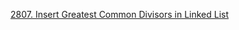 <a href="https://leetcode.com/problems/insert-greatest-common-divisors-in-linked-list/description/">2807. Insert Greatest Common Divisors in Linked List</a>
